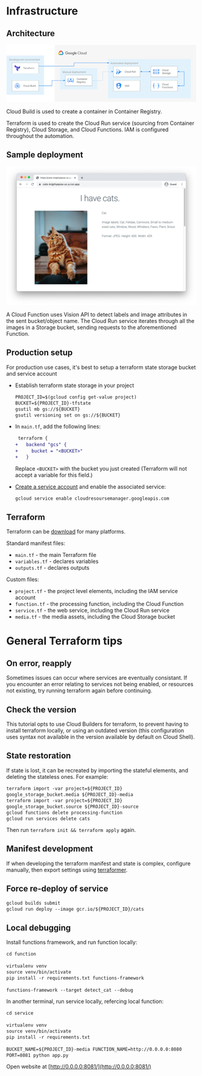 # Infrastructure

## Architecture

![Architecture diagram](architecture.png)

Cloud Build is used to create a container in Container Registry. 

Terraform is used to create the Cloud Run service (sourcing from Container Registry), Cloud Storage, and Cloud Functions. IAM is configured throughout the automation. 

## Sample deployment

![Sample deployed website](sample_deployed_service.png)

A Cloud Function uses Vision API to detect labels and image attributes in the sent bucket/object name. The Cloud Run service iterates through all the images in a Storage bucket, sending requests to the aforementioned Function. 

## Production setup

For production use cases, it's best to setup a terraform state storage bucket and service account


* Establish terraform state storage in your project
    ```
    PROJECT_ID=$(gcloud config get-value project)
    BUCKET=${PROJECT_ID}-tfstate
    gsutil mb gs://${BUCKET}
    gsutil versioning set on gs://${BUCKET}
    ```

* In `main.tf`, add the following lines: 
    ```diff
     terraform { 
    +   backend "gcs" {
    +     bucket = "<BUCKET>"
    +   }
    ```

  Replace `<BUCKET>` with the bucket you just created (Terraform will not accept a variable for this field.)

* [Create a service account](https://registry.terraform.io/providers/hashicorp/google/latest/docs/guides/getting_started#adding-credentials) and enable the associated service: 

    ```
    gcloud service enable cloudresoursemanager.googleapis.com
    ```


## Terraform  

Terraform can be [download](https://www.terraform.io/downloads.html) for many platforms. 

Standard manifest files: 

* `main.tf` - the main Terraform file
* `variables.tf` - declares variables
* `outputs.tf` - declares outputs

Custom files: 
* `project.tf` - the project level elements, including the IAM service account
* `function.tf` - the processing function, including the Cloud Function
* `service.tf` - the web service, including the Cloud Run service
* `media.tf` - the media assets, including the Cloud Storage bucket


# General Terraform tips

## On error, reapply

Sometimes issues can occur where services are eventually consistant. If you encounter an error relating to services not being enabled, or resources not existing, try running terraform again before continuing.

## Check the version

This tutorial opts to use Cloud Builders for terraform, to prevent having to install terraform locally, or using an outdated version (this configuration uses syntax not available in the version available by default on Cloud Shell).

## State restoration

If state is lost, it can be recreated by importing the stateful elements, and deleting the stateless ones. For example:

```
terraform import -var project=${PROJECT_ID} google_storage_bucket.media ${PROJECT_ID}-media
terraform import -var project=${PROJECT_ID} google_storage_bucket.source ${PROJECT_ID}-source
gcloud functions delete processing-function
gcloud run services delete cats
```

Then run `terraform init && terraform apply` again. 

## Manifest development

If when developing the terraform manifest and state is complex, configure manually, then export settings using [terraformer](https://github.com/GoogleCloudPlatform/terraformer).

## Force re-deploy of service

```
gcloud builds submit
gcloud run deploy --image gcr.io/${PROJECT_ID}/cats
```

## Local debugging

Install functions framework, and run function locally:

```
cd function

virtualenv venv
source venv/bin/activate
pip install -r requirements.txt functions-framework

functions-framework --target detect_cat --debug
```

In another terminal, run service locally, refercing local function: 

```
cd service

virtualenv venv
source venv/bin/activate
pip install -r requirements.txt

BUCKET_NAME=${PROJECT_ID}-media FUNCTION_NAME=http://0.0.0.0:8080 PORT=8081 python app.py
```

Open website at [http://0.0.0.0:8081/](http://0.0.0.0:8081/)
